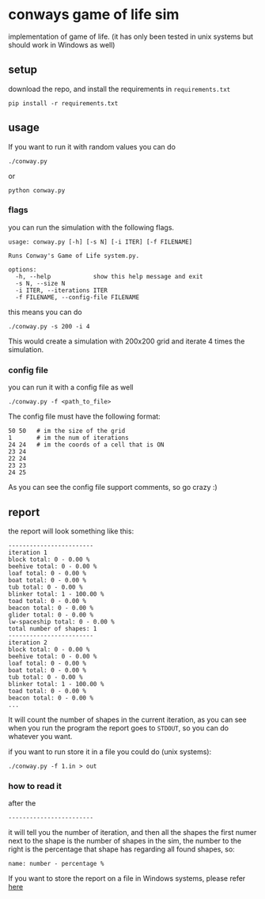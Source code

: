 # conways game of life sim

implementation of game of life. (it has only been tested in unix systems but
should work in Windows as well)


## setup

download the repo, and install the requirements in `requirements.txt`
```
pip install -r requirements.txt
```

## usage

If you want to run it with random values you can do

```
./conway.py
```
or
```
python conway.py
```

### flags

you can run the simulation with the following flags.

```
usage: conway.py [-h] [-s N] [-i ITER] [-f FILENAME]

Runs Conway's Game of Life system.py.

options:
  -h, --help            show this help message and exit
  -s N, --size N
  -i ITER, --iterations ITER
  -f FILENAME, --config-file FILENAME
```

this means you can do
```
./conway.py -s 200 -i 4
```
This would create a simulation with 200x200 grid and iterate 4 times the
simulation.

### config file

you can run it with a config file as well
```
./conway.py -f <path_to_file>
```
The config file must have the following format:
```
50 50   # im the size of the grid
1       # im the num of iterations
24 24   # im the coords of a cell that is ON
23 24
22 24
23 23
24 25
```
As you can see the config file support comments, so go crazy :)

## report

the report will look something like this:
```
------------------------
iteration 1
block total: 0 - 0.00 %
beehive total: 0 - 0.00 %
loaf total: 0 - 0.00 %
boat total: 0 - 0.00 %
tub total: 0 - 0.00 %
blinker total: 1 - 100.00 %
toad total: 0 - 0.00 %
beacon total: 0 - 0.00 %
glider total: 0 - 0.00 %
lw-spaceship total: 0 - 0.00 %
total number of shapes: 1
------------------------
iteration 2
block total: 0 - 0.00 %
beehive total: 0 - 0.00 %
loaf total: 0 - 0.00 %
boat total: 0 - 0.00 %
tub total: 0 - 0.00 %
blinker total: 1 - 100.00 %
toad total: 0 - 0.00 %
beacon total: 0 - 0.00 %
...
```
It will count the number of shapes in the current iteration, as you can
see when you run the program the report goes to `STDOUT`, so you can do
whatever you want.

if you want to run store it in a file you could do (unix systems):
```
./conway.py -f 1.in > out
```
### how to read it
after the
```
------------------------
```
it will tell you the number of iteration, and then all the shapes
the first numer next to the shape is the number of shapes in the sim,
the number to the right is the percentage that shape has regarding all
found shapes, so:
```
name: number - percentage %
```

If you want to store the report on a file in Windows systems, please refer
[here][msft]

[msft]: https://docs.microsoft.com/en-us/powershell/module/microsoft.powershell.core/about/about_redirection?view=powershell-7.2


